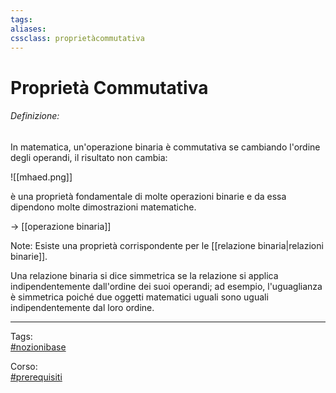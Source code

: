 ```yaml
---
tags:
aliases:
cssclass: proprietàcommutativa
---
```

# Proprietà Commutativa
###### Definizione:

<div class="importante"> In matematica, un'operazione binaria è commutativa se cambiando l'ordine degli operandi, il risultato non cambia: <div>



![[mhaed.png]]

 è una proprietà fondamentale di molte operazioni binarie e da essa dipendono molte dimostrazioni matematiche.

$\rightarrow$ [[operazione binaria]]

<span id="bigText" class="text_divisor">Note: </span>
Esiste una proprietà corrispondente per le [[relazione binaria|relazioni binarie]].

Una relazione binaria si dice simmetrica se la relazione si applica indipendentemente dall'ordine dei suoi operandi; ad esempio, l'uguaglianza è simmetrica poiché due oggetti matematici uguali sono uguali indipendentemente dal loro ordine.


***
Tags:  
[#nozionibase](app://obsidian.md/index.html#nozionibase)

Corso:  
[#prerequisiti](app://obsidian.md/index.html#prerequisiti)
